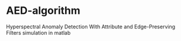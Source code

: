 # AED-algorithm
Hyperspectral Anomaly Detection With Attribute and Edge-Preserving Filters simulation in matlab
